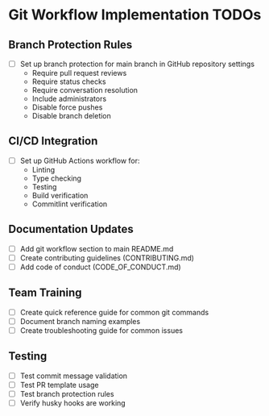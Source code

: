 # Git Workflow Implementation TODOs

## Branch Protection Rules

- [ ] Set up branch protection for main branch in GitHub repository settings
  - Require pull request reviews
  - Require status checks
  - Require conversation resolution
  - Include administrators
  - Disable force pushes
  - Disable branch deletion

## CI/CD Integration

- [ ] Set up GitHub Actions workflow for:
  - Linting
  - Type checking
  - Testing
  - Build verification
  - Commitlint verification

## Documentation Updates

- [ ] Add git workflow section to main README.md
- [ ] Create contributing guidelines (CONTRIBUTING.md)
- [ ] Add code of conduct (CODE_OF_CONDUCT.md)

## Team Training

- [ ] Create quick reference guide for common git commands
- [ ] Document branch naming examples
- [ ] Create troubleshooting guide for common issues

## Testing

- [ ] Test commit message validation
- [ ] Test PR template usage
- [ ] Test branch protection rules
- [ ] Verify husky hooks are working
